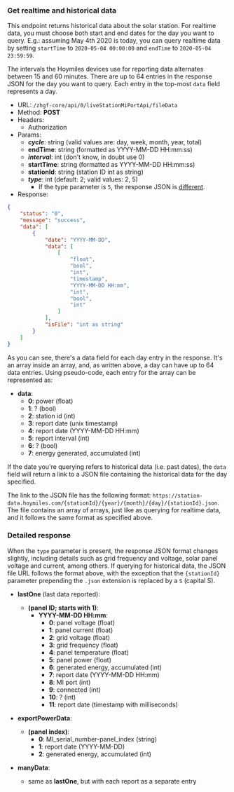 ### Get realtime and historical data

This endpoint returns historical data about the solar station. For realtime data, you must choose both start and end dates for the day you want to query. E.g.: assuming May 4th 2020 is today, you can query realtime data by setting `startTime` to `2020-05-04 00:00:00` and `endTime` to `2020-05-04 23:59:59`.

The intervals the Hoymiles devices use for reporting data alternates between 15 and 60 minutes. There are up to 64 entries in the response JSON for the day you want to query. Each entry in the top-most `data` field represents a day.

- URL: `/zhgf-core/api/0/liveStationMiPortApi/fileData`
- Method: **POST**
- Headers:
  - Authorization
- Params:
  - **_cycle_**: string (valid values are: day, week, month, year, total)
  - **endTime**: string (formatted as YYYY-MM-DD HH:mm:ss)
  - **_interval_**: int (don't know, in doubt use 0)
  - **startTime**: string (formatted as YYYY-MM-DD HH:mm:ss)
  - **stationId**: string (station ID int as string)
  - **_type_**: int (default: 2; valid values: 2, 5)
    - If the type parameter is `5`, the response JSON is [different](#detailed-response).
- Response:
```json
{
    "status": "0",
    "message": "success",
    "data": [
        {
            "date": "YYYY-MM-DD",
            "data": [
                [
                    "float",
                    "bool",
                    "int",
                    "timestamp",
                    "YYYY-MM-DD HH:mm",
                    "int",
                    "bool",
                    "int"
                ]
            ],
            "isFile": "int as string"
        }
    ]
}
```

As you can see, there's a data field for each day entry in the response. It's an array inside an array, and, as written above, a day can have up to 64 data entries. Using pseudo-code, each entry for the array can be represented as:

- **data**:
  - **0**: power (float)
  - **1**: ? (bool)
  - **2**: station id (int)
  - **3**: report date (unix timestamp)
  - **4**: report date (YYYY-MM-DD HH:mm)
  - **5**: report interval (int)
  - **6**: ? (bool)
  - **7**: energy generated, accumulated (int)

If the date you're querying refers to historical data (i.e. past dates), the `data` field will return a link to a JSON file containing the historical data for the day specified.

The link to the JSON file has the following format: `https://station-data.hoymiles.com/{stationId}/{year}/{month}/{day}/{stationId}.json`. The file contains an array of arrays, just like as querying for realtime data, and it follows the same format as specified above.

### Detailed response
When the `type` parameter is present, the response JSON format changes slightly, including details such as grid frequency and voltage, solar panel voltage and current, among others. If querying for historical data, the JSON file URL follows the format above, with the exception that the `{stationId}` parameter prepending the `.json` extension is replaced by a `S` (capital S).

- **lastOne** (last data reported):
  - **(panel ID; starts with 1)**:
    - **YYYY-MM-DD HH:mm**:
      - **0**: panel voltage (float)
      - **1**: panel current (float)
      - **2**: grid voltage (float)
      - **3**: grid frequency (float)
      - **4**: panel temperature (float)
      - **5**: panel power (float)
      - **6**: generated energy, accumulated (int)
      - **7**: report date (YYYY-MM-DD HH:mm)
      - **8**: MI port (int)
      - **9**: connected (int)
      - **10**: ? (int)
      - **11**: report date (timestamp with milliseconds)

- **exportPowerData**:
  - **(panel index)**:
    - **0**: MI_serial_number-panel_index (string)
    - **1**: report date (YYYY-MM-DD)
    - **2**: generated energy, accumulated (int)

- **manyData**:
  - same as **lastOne**, but with each report as a separate entry